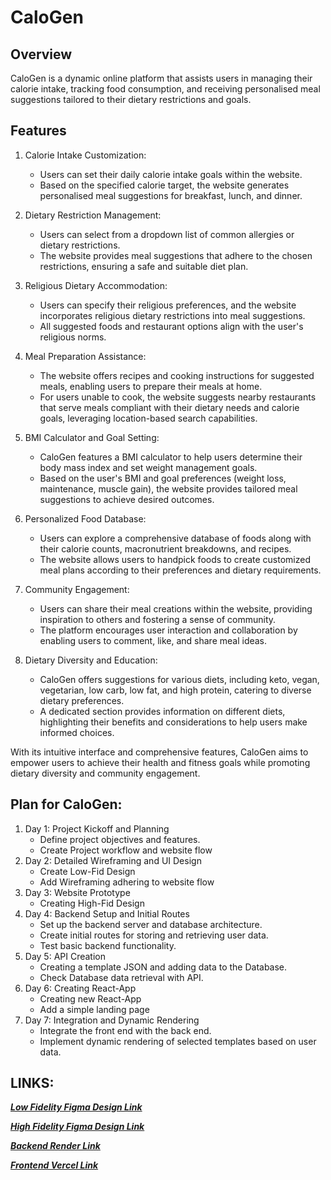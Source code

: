 # CaloGen

## Overview

CaloGen is a dynamic online platform that assists users in managing their calorie intake, tracking food consumption, and receiving personalised meal suggestions tailored to their dietary restrictions and goals.

## Features

1. Calorie Intake Customization:

   - Users can set their daily calorie intake goals within the website.
   - Based on the specified calorie target, the website generates personalised meal suggestions for breakfast, lunch, and dinner.

2. Dietary Restriction Management:

   - Users can select from a dropdown list of common allergies or dietary restrictions.
   - The website provides meal suggestions that adhere to the chosen restrictions, ensuring a safe and suitable diet plan.

3. Religious Dietary Accommodation:

   - Users can specify their religious preferences, and the website incorporates religious dietary restrictions into meal suggestions.
   - All suggested foods and restaurant options align with the user's religious norms.

4. Meal Preparation Assistance:

   - The website offers recipes and cooking instructions for suggested meals, enabling users to prepare their meals at home.
   - For users unable to cook, the website suggests nearby restaurants that serve meals compliant with their dietary needs and calorie goals, leveraging location-based search capabilities.

5. BMI Calculator and Goal Setting:

   - CaloGen features a BMI calculator to help users determine their body mass index and set weight management goals.
   - Based on the user's BMI and goal preferences (weight loss, maintenance, muscle gain), the website provides tailored meal suggestions to achieve desired outcomes.

6. Personalized Food Database:

   - Users can explore a comprehensive database of foods along with their calorie counts, macronutrient breakdowns, and recipes.
   - The website allows users to handpick foods to create customized meal plans according to their preferences and dietary requirements.

7. Community Engagement:

   - Users can share their meal creations within the website, providing inspiration to others and fostering a sense of community.
   - The platform encourages user interaction and collaboration by enabling users to comment, like, and share meal ideas.

8. Dietary Diversity and Education:
   - CaloGen offers suggestions for various diets, including keto, vegan, vegetarian, low carb, low fat, and high protein, catering to diverse dietary preferences.
   - A dedicated section provides information on different diets, highlighting their benefits and considerations to help users make informed choices.

With its intuitive interface and comprehensive features, CaloGen aims to empower users to achieve their health and fitness goals while promoting dietary diversity and community engagement.

## Plan for CaloGen:

1. Day 1: Project Kickoff and Planning
   - Define project objectives and features.
   - Create Project workflow and website flow
2. Day 2: Detailed Wireframing and UI Design
   - Create Low-Fid Design
   - Add Wireframing adhering to website flow
3. Day 3: Website Prototype
   - Creating High-Fid Design
4. Day 4: Backend Setup and Initial Routes
   - Set up the backend server and database architecture.
   - Create initial routes for storing and retrieving user data.
   - Test basic backend functionality.
5. Day 5: API Creation
   - Creating a template JSON and adding data to the Database.
   - Check Database data retrieval with API.
6. Day 6: Creating React-App
   - Creating new React-App
   - Add a simple landing page
7. Day 7: Integration and Dynamic Rendering
   - Integrate the front end with the back end.
   - Implement dynamic rendering of selected templates based on user data.

## LINKS:

***[Low Fidelity Figma Design Link](https://www.figma.com/file/Nuq9RnPy1Q6oMRDqOjcAmS/NutriHUB-low-fid?type=design&node-id=0%3A1&mode=design&t=01XfBXWE7nAnfmq7-1)***

***[High Fidelity Figma Design Link]()***

***[Backend Render Link](https://s53-mohamedfazil-capstone-calogen.onrender.com)***

***[Frontend Vercel Link]()***
